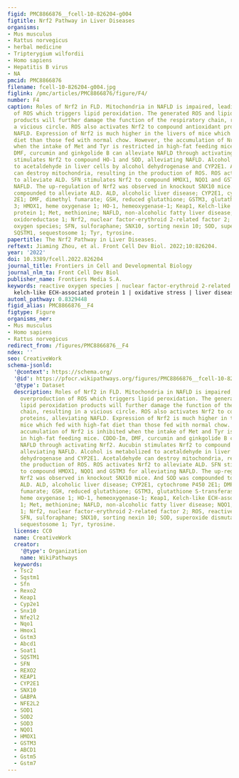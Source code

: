 ```yaml
---
figid: PMC8866876__fcell-10-826204-g004
figtitle: Nrf2 Pathway in Liver Diseases
organisms:
- Mus musculus
- Rattus norvegicus
- herbal medicine
- Tripterygium wilfordii
- Homo sapiens
- Hepatitis B virus
- NA
pmcid: PMC8866876
filename: fcell-10-826204-g004.jpg
figlink: /pmc/articles/PMC8866876/figure/F4/
number: F4
caption: Roles of Nrf2 in FLD. Mitochondria in NAFLD is impaired, leading to overproduction
  of ROS which triggers lipid peroxidation. The generated ROS and lipid peroxidation
  products will further damage the function of the respiratory chain, resulting in
  a vicious circle. ROS also activates Nrf2 to compound antioxidant proteins, alleviating
  NAFLD. Expression of Nrf2 is much higher in the livers of mice which fed with high-fat
  diet than those fed with normal chow. However, the accumulation of Nrf2 is inhibited
  when the intake of Met and Tyr is restricted in high-fat feeding mice. CDDO-Im,
  DMF, curcumin and ginkgolide B can alleviate NAFLD through activating Nrf2. Aucubin
  stimulates Nrf2 to compound HO-1 and SOD, alleviating NAFLD. Alcohol is metabolized
  to acetaldehyde in liver cells by alcohol dehydrogenase and CYP2E1. Acetaldehyde
  can destroy mitochondria, resulting in the production of ROS. ROS activates Nrf2
  to alleviate ALD. SFN stimulates Nrf2 to compound HMOX1, NQO1 and GSTM3 for alleviating
  NAFLD. The up-regulation of Nrf2 was observed in knockout SNX10 mice. And SOD was
  compounded to alleviate ALD. ALD, alcoholic liver disease; CYP2E1, cytochrome P450
  2E1; DMF, dimethyl fumarate; GSH, reduced glutathione; GSTM3, glutathione S-transferase
  3; HMOX1, heme oxygenase 1; HO-1, hemeoxygenase-1; Keap1, Kelch-like ECH-associated
  protein 1; Met, methionine; NAFLD, non-alcoholic fatty liver disease; NQO1, quinone
  oxidoreductase 1; Nrf2, nuclear factor-erythroid 2-related factor 2; ROS, reactive
  oxygen species; SFN, sulforaphane; SNX10, sorting nexin 10; SOD, superoxide dismutase;
  SQSTM1, sequestosome 1; Tyr, tyrosine.
papertitle: The Nrf2 Pathway in Liver Diseases.
reftext: Jiaming Zhou, et al. Front Cell Dev Biol. 2022;10:826204.
year: '2022'
doi: 10.3389/fcell.2022.826204
journal_title: Frontiers in Cell and Developmental Biology
journal_nlm_ta: Front Cell Dev Biol
publisher_name: Frontiers Media S.A.
keywords: reactive oxygen species | nuclear factor-erythroid 2-related factor 2 |
  kelch-like ECH-associated protein 1 | oxidative stress | liver diseases
automl_pathway: 0.8329448
figid_alias: PMC8866876__F4
figtype: Figure
organisms_ner:
- Mus musculus
- Homo sapiens
- Rattus norvegicus
redirect_from: /figures/PMC8866876__F4
ndex: ''
seo: CreativeWork
schema-jsonld:
  '@context': https://schema.org/
  '@id': https://pfocr.wikipathways.org/figures/PMC8866876__fcell-10-826204-g004.html
  '@type': Dataset
  description: Roles of Nrf2 in FLD. Mitochondria in NAFLD is impaired, leading to
    overproduction of ROS which triggers lipid peroxidation. The generated ROS and
    lipid peroxidation products will further damage the function of the respiratory
    chain, resulting in a vicious circle. ROS also activates Nrf2 to compound antioxidant
    proteins, alleviating NAFLD. Expression of Nrf2 is much higher in the livers of
    mice which fed with high-fat diet than those fed with normal chow. However, the
    accumulation of Nrf2 is inhibited when the intake of Met and Tyr is restricted
    in high-fat feeding mice. CDDO-Im, DMF, curcumin and ginkgolide B can alleviate
    NAFLD through activating Nrf2. Aucubin stimulates Nrf2 to compound HO-1 and SOD,
    alleviating NAFLD. Alcohol is metabolized to acetaldehyde in liver cells by alcohol
    dehydrogenase and CYP2E1. Acetaldehyde can destroy mitochondria, resulting in
    the production of ROS. ROS activates Nrf2 to alleviate ALD. SFN stimulates Nrf2
    to compound HMOX1, NQO1 and GSTM3 for alleviating NAFLD. The up-regulation of
    Nrf2 was observed in knockout SNX10 mice. And SOD was compounded to alleviate
    ALD. ALD, alcoholic liver disease; CYP2E1, cytochrome P450 2E1; DMF, dimethyl
    fumarate; GSH, reduced glutathione; GSTM3, glutathione S-transferase 3; HMOX1,
    heme oxygenase 1; HO-1, hemeoxygenase-1; Keap1, Kelch-like ECH-associated protein
    1; Met, methionine; NAFLD, non-alcoholic fatty liver disease; NQO1, quinone oxidoreductase
    1; Nrf2, nuclear factor-erythroid 2-related factor 2; ROS, reactive oxygen species;
    SFN, sulforaphane; SNX10, sorting nexin 10; SOD, superoxide dismutase; SQSTM1,
    sequestosome 1; Tyr, tyrosine.
  license: CC0
  name: CreativeWork
  creator:
    '@type': Organization
    name: WikiPathways
  keywords:
  - Tsc2
  - Sqstm1
  - Sfn
  - Rexo2
  - Keap1
  - Cyp2e1
  - Snx10
  - Nfe2l2
  - Nqo1
  - Hmox1
  - Gstm3
  - Abcd1
  - Soat1
  - SQSTM1
  - SFN
  - REXO2
  - KEAP1
  - CYP2E1
  - SNX10
  - GABPA
  - NFE2L2
  - SOD1
  - SOD2
  - SOD3
  - NQO1
  - HMOX1
  - GSTM3
  - ABCD1
  - Gstm5
  - Gstm7
---
```

